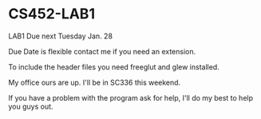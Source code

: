 CS452-LAB1
==========

LAB1 Due next Tuesday Jan. 28

Due Date is flexible contact me if you need an extension.

To include the header files you need freeglut and glew installed. 

My office ours are up. I'll be in SC336 this weekend.

If you have a problem with the program ask for help, I'll do my best to help you guys out.  
